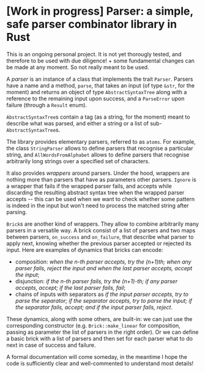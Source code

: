 # [Work in progress] Parser: a simple, safe parser combinator library in Rust

This is an ongoing personal project. It is not yet thorougly tested, and therefore to be used with due diligence! + some fundamental changes can be made at any moment. So not really meant to be used.

A _parser_ is an instance of a class that implements the trait `Parser`. Parsers have a name and a method, `parse`, that takes an input (of type `&str`, for the moment) and returns an object of type `AbstractSyntaxTree` along with a reference to the remaining input upon success, and a `ParseError` upon failure (through a `Result` enum).

`AbstractSyntaxTree`s contain a tag (as a string, for the moment) meant to describe what was parsed, and either a string or a list of sub-`AbstractSyntaxTree`s.

The library provides elementary parsers, referred to as `atoms`. For example, the class `StringParser` allows to define parsers that recognise a particular string, and `AllWordsFromAlphabet` allows to define parsers that recognise arbitrarily long strings over a specified set of characters.

It also provides _wrappers_ around parsers. Under the hood, wrappers are nothing more than parsers that have as parameters other parsers. `Ignore` is a wrapper that fails if the wrapped parser fails, and accepts while discarding the resulting abstract syntax tree when the wrapped parser accepts -- this can be used when we want to check whether some pattern is indeed in the input but won't need to process the matched string after parsing.

`Brick`s are another kind of wrappers. They allow to combine arbitrarily many parsers in a versatile way. A brick consist of a list of parsers and two maps between parsers, `on_success` and `on_failure`, that describe what parser to apply next, knowing whether the previous parser accepted or rejected its input.
Here are examples of dynamics that bricks can encode:
* composition: _when the n-th parser accepts, try the (n+1)th; when any parser fails, reject the input and when the last parser accepts, accept the input_;
* disjunction: _if the n-th parser fails, try the (n+1)-th; if any parser accepts, accept; if the last parser fails, fail_;
* chains of inputs with separators as _if the input parser accepts, try to parse the separator; if the separator accepts, try to parse the input; if the separator fails, accept; and if the input parser fails, reject_.

These dynamics, along with some others, are built-in: we can just use the corresponding constructor (e.g. `Brick::make_linear` for composition, passing as parameter the list of parsers in the right order). Or we can define a basic brick with a list of parsers and then set for each parser what to do next in case of success and failure.

A formal documentation will come someday, in the meantime I hope the code is sufficiently clear and well-commented to understand most details!
